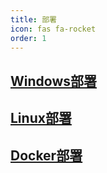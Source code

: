 ```yaml
---
title: 部署
icon: fas fa-rocket
order: 1
---
```


## [Windows部署](./Windows.md)
## [Linux部署](./Linux.md)
## [Docker部署](./Docker.md)
